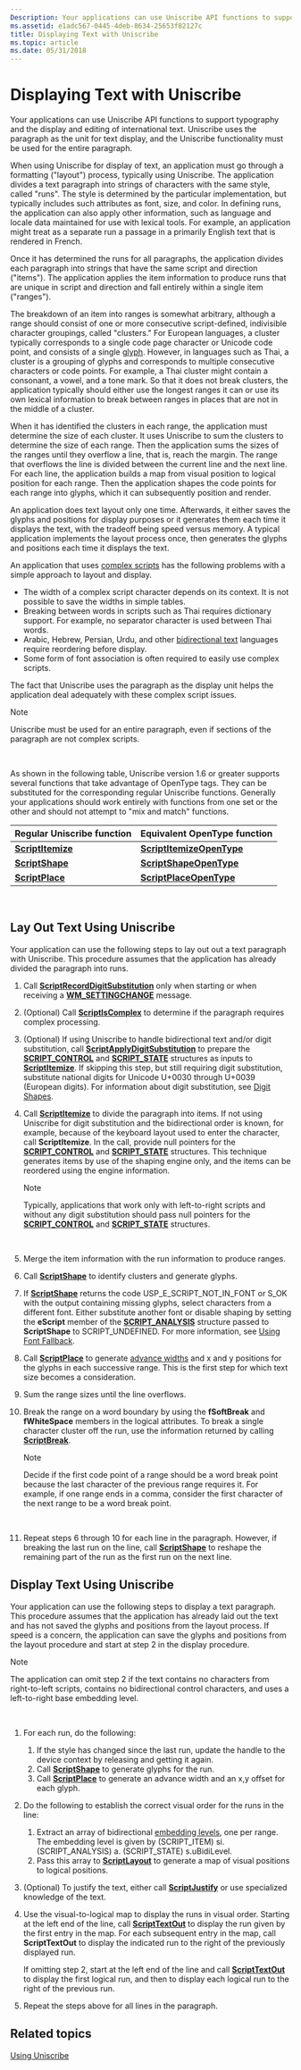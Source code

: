 ```yaml
---
Description: Your applications can use Uniscribe API functions to support typography and the display and editing of international text. Uniscribe uses the paragraph as the unit for text display, and the Uniscribe functionality must be used for the entire paragraph.
ms.assetid: e1adc567-0445-4deb-8634-25653f82127c
title: Displaying Text with Uniscribe
ms.topic: article
ms.date: 05/31/2018
---
```


# Displaying Text with Uniscribe

Your applications can use Uniscribe API functions to support typography and the display and editing of international text. Uniscribe uses the paragraph as the unit for text display, and the Uniscribe functionality must be used for the entire paragraph.

When using Uniscribe for display of text, an application must go through a formatting ("layout") process, typically using Uniscribe. The application divides a text paragraph into strings of characters with the same style, called "runs". The style is determined by the particular implementation, but typically includes such attributes as font, size, and color. In defining runs, the application can also apply other information, such as language and locale data maintained for use with lexical tools. For example, an application might treat as a separate run a passage in a primarily English text that is rendered in French.

Once it has determined the runs for all paragraphs, the application divides each paragraph into strings that have the same script and direction ("items"). The application applies the item information to produce runs that are unique in script and direction and fall entirely within a single item ("ranges").

The breakdown of an item into ranges is somewhat arbitrary, although a range should consist of one or more consecutive script-defined, indivisible character groupings, called "clusters." For European languages, a cluster typically corresponds to a single code page character or Unicode code point, and consists of a single [glyph](uniscribe-glossary.md). However, in languages such as Thai, a cluster is a grouping of glyphs and corresponds to multiple consecutive characters or code points. For example, a Thai cluster might contain a consonant, a vowel, and a tone mark. So that it does not break clusters, the application typically should either use the longest ranges it can or use its own lexical information to break between ranges in places that are not in the middle of a cluster.

When it has identified the clusters in each range, the application must determine the size of each cluster. It uses Uniscribe to sum the clusters to determine the size of each range. Then the application sums the sizes of the ranges until they overflow a line, that is, reach the margin. The range that overflows the line is divided between the current line and the next line. For each line, the application builds a map from visual position to logical position for each range. Then the application shapes the code points for each range into glyphs, which it can subsequently position and render.

An application does text layout only one time. Afterwards, it either saves the glyphs and positions for display purposes or it generates them each time it displays the text, with the tradeoff being speed versus memory. A typical application implements the layout process once, then generates the glyphs and positions each time it displays the text.

An application that uses [complex scripts](uniscribe-glossary.md) has the following problems with a simple approach to layout and display.

-   The width of a complex script character depends on its context. It is not possible to save the widths in simple tables.
-   Breaking between words in scripts such as Thai requires dictionary support. For example, no separator character is used between Thai words.
-   Arabic, Hebrew, Persian, Urdu, and other [bidirectional text](uniscribe-glossary.md) languages require reordering before display.
-   Some form of font association is often required to easily use complex scripts.

The fact that Uniscribe uses the paragraph as the display unit helps the application deal adequately with these complex script issues.

> [!Note]  
> Uniscribe must be used for an entire paragraph, even if sections of the paragraph are not complex scripts.

 

As shown in the following table, Uniscribe version 1.6 or greater supports several functions that take advantage of OpenType tags. They can be substituted for the corresponding regular Uniscribe functions. Generally your applications should work entirely with functions from one set or the other and should not attempt to "mix and match" functions.



| Regular Uniscribe function             | Equivalent OpenType function                           |
|----------------------------------------|--------------------------------------------------------|
| [**ScriptItemize**](/windows/desktop/api/Usp10/nf-usp10-scriptitemize) | [**ScriptItemizeOpenType**](/windows/desktop/api/usp10/nf-usp10-scriptitemizeopentype) |
| [**ScriptShape**](/windows/desktop/api/Usp10/nf-usp10-scriptshape)     | [**ScriptShapeOpenType**](/windows/desktop/api/Usp10/nf-usp10-scriptshapeopentype)     |
| [**ScriptPlace**](/windows/desktop/api/Usp10/nf-usp10-scriptplace)     | [**ScriptPlaceOpenType**](/windows/desktop/api/Usp10/nf-usp10-scriptplaceopentype)     |



 

## Lay Out Text Using Uniscribe

Your application can use the following steps to lay out out a text paragraph with Uniscribe. This procedure assumes that the application has already divided the paragraph into runs.

1.  Call [**ScriptRecordDigitSubstitution**](/windows/desktop/api/Usp10/nf-usp10-scriptrecorddigitsubstitution) only when starting or when receiving a [**WM\_SETTINGCHANGE**](https://msdn.microsoft.com/library/ms725497(v=VS.85).aspx) message.
2.  (Optional) Call [**ScriptIsComplex**](/windows/desktop/api/Usp10/nf-usp10-scriptiscomplex) to determine if the paragraph requires complex processing.
3.  (Optional) If using Uniscribe to handle bidirectional text and/or digit substitution, call [**ScriptApplyDigitSubstitution**](/windows/desktop/api/Usp10/nf-usp10-scriptapplydigitsubstitution) to prepare the [**SCRIPT\_CONTROL**](/windows/win32/api/usp10/ns-usp10-script_control) and [**SCRIPT\_STATE**](/windows/win32/api/usp10/ns-usp10-script_state) structures as inputs to [**ScriptItemize**](/windows/desktop/api/Usp10/nf-usp10-scriptitemize). If skipping this step, but still requiring digit substitution, substitute national digits for Unicode U+0030 through U+0039 (European digits). For information about digit substitution, see [Digit Shapes](digit-shapes.md).
4.  Call [**ScriptItemize**](/windows/desktop/api/Usp10/nf-usp10-scriptitemize) to divide the paragraph into items. If not using Uniscribe for digit substitution and the bidirectional order is known, for example, because of the keyboard layout used to enter the character, call **ScriptItemize**. In the call, provide null pointers for the [**SCRIPT\_CONTROL**](/windows/win32/api/usp10/ns-usp10-script_control) and [**SCRIPT\_STATE**](/windows/win32/api/usp10/ns-usp10-script_state) structures. This technique generates items by use of the shaping engine only, and the items can be reordered using the engine information.
    > [!Note]  
    > Typically, applications that work only with left-to-right scripts and without any digit substitution should pass null pointers for the [**SCRIPT\_CONTROL**](/windows/win32/api/usp10/ns-usp10-script_control) and [**SCRIPT\_STATE**](/windows/win32/api/usp10/ns-usp10-script_state) structures.

     

5.  Merge the item information with the run information to produce ranges.
6.  Call [**ScriptShape**](/windows/desktop/api/Usp10/nf-usp10-scriptshape) to identify clusters and generate glyphs.
7.  If [**ScriptShape**](/windows/desktop/api/Usp10/nf-usp10-scriptshape) returns the code USP\_E\_SCRIPT\_NOT\_IN\_FONT or S\_OK with the output containing missing glyphs, select characters from a different font. Either substitute another font or disable shaping by setting the **eScript** member of the [**SCRIPT\_ANALYSIS**](/windows/win32/api/usp10/ns-usp10-script_analysis) structure passed to **ScriptShape** to SCRIPT\_UNDEFINED. For more information, see [Using Font Fallback](using-font-fallback.md).
8.  Call [**ScriptPlace**](/windows/desktop/api/Usp10/nf-usp10-scriptplace) to generate [advance widths](uniscribe-glossary.md) and x and y positions for the glyphs in each successive range. This is the first step for which text size becomes a consideration.
9.  Sum the range sizes until the line overflows.
10. Break the range on a word boundary by using the **fSoftBreak** and **fWhiteSpace** members in the logical attributes. To break a single character cluster off the run, use the information returned by calling [**ScriptBreak**](/windows/desktop/api/Usp10/nf-usp10-scriptbreak).
    > [!Note]  
    > Decide if the first code point of a range should be a word break point because the last character of the previous range requires it. For example, if one range ends in a comma, consider the first character of the next range to be a word break point.

     

11. Repeat steps 6 through 10 for each line in the paragraph. However, if breaking the last run on the line, call [**ScriptShape**](/windows/desktop/api/Usp10/nf-usp10-scriptshape) to reshape the remaining part of the run as the first run on the next line.

## Display Text Using Uniscribe

Your application can use the following steps to display a text paragraph. This procedure assumes that the application has already laid out the text and has not saved the glyphs and positions from the layout process. If speed is a concern, the application can save the glyphs and positions from the layout procedure and start at step 2 in the display procedure.

> [!Note]  
> The application can omit step 2 if the text contains no characters from right-to-left scripts, contains no bidirectional control characters, and uses a left-to-right base embedding level.

 

1.  For each run, do the following:
    1.  If the style has changed since the last run, update the handle to the device context by releasing and getting it again.
    2.  Call [**ScriptShape**](/windows/desktop/api/Usp10/nf-usp10-scriptshape) to generate glyphs for the run.
    3.  Call [**ScriptPlace**](/windows/desktop/api/Usp10/nf-usp10-scriptplace) to generate an advance width and an x,y offset for each glyph.
2.  Do the following to establish the correct visual order for the runs in the line:
    1.  Extract an array of bidirectional [embedding levels](uniscribe-glossary.md), one per range. The embedding level is given by (SCRIPT\_ITEM) si.(SCRIPT\_ANALYSIS) a. (SCRIPT\_STATE) s.uBidiLevel.
    2.  Pass this array to [**ScriptLayout**](/windows/desktop/api/Usp10/nf-usp10-scriptlayout) to generate a map of visual positions to logical positions.
3.  (Optional) To justify the text, either call [**ScriptJustify**](/windows/desktop/api/Usp10/nf-usp10-scriptjustify) or use specialized knowledge of the text.
4.  Use the visual-to-logical map to display the runs in visual order. Starting at the left end of the line, call [**ScriptTextOut**](/windows/desktop/api/Usp10/nf-usp10-scripttextout) to display the run given by the first entry in the map. For each subsequent entry in the map, call **ScriptTextOut** to display the indicated run to the right of the previously displayed run.

    If omitting step 2, start at the left end of the line and call [**ScriptTextOut**](/windows/desktop/api/Usp10/nf-usp10-scripttextout) to display the first logical run, and then to display each logical run to the right of the previous run.

5.  Repeat the steps above for all lines in the paragraph.

## Related topics

<dl> <dt>

[Using Uniscribe](using-uniscribe.md)
</dt> </dl>

 

 



